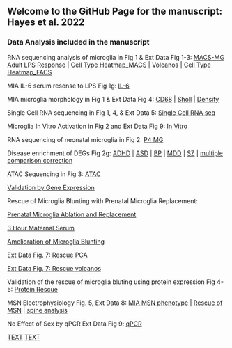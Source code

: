 ## Welcome to the GitHub Page for the manuscript: Hayes et al. 2022

### Data Analysis included in the manuscript

RNA sequencing analysis of microglia in Fig 1 & Ext Data Fig 1-3:
 [MACS-MG Adult LPS Response]( https://lindsaynhayes.github.io/Hayes_2021/Bulk_RNAseq_MACS/DESeq2_MACS_Adult_Bulk_publication.html ) | 
 [Cell Type Heatmap_MACS]( https://lindsaynhayes.github.io/Hayes_2021/Bulk_RNAseq_MACS/DESeq2_MACS_Adult_Bulk_Heatmap.html )  |
 [Volcanos]( https://lindsaynhayes.github.io/Hayes_2021/Bulk_RNAseq_MACS/DESeq2_MACS_Adult_Bulk_Volcano.html ) |
 [Cell Type Heatmap_FACS]( https://lindsaynhayes.github.io/Hayes_2021/Bulk_RNAseq_FACS/DESeq2_FACS_Bulk_Heatmap.html )

MIA IL-6 serum resonse to LPS Fig 1g:
 [IL-6]( https://lindsaynhayes.github.io/Hayes_2021/Serum/1g_LPS_Serum.html )

MIA microglia morphology in Fig 1 & Ext Data Fig 4:
[CD68]( https://lindsaynhayes.github.io/Hayes_2021/MG_Morph/MG_CD68_pub.html ) |
[Sholl]( https://lindsaynhayes.github.io/Hayes_2021/Serum/MG_Sholl.html ) |
[Density]( https://lindsaynhayes.github.io/Hayes_2021/Serum/MG_Density_pub.html )

Single Cell RNA sequencing in Fig 1, 4, & Ext Data 5:
[Single Cell RNA seq]( https://lindsaynhayes.github.io/Hayes_2021/SingleCell/10x_analysis_pub.r )

Microglia In Vitro Activation in Fig 2 and Ext Data Fig 9:
 [In Vitro]( https://lindsaynhayes.github.io/Hayes_2021/InVitro/210903_invitro.html )

RNA sequencing of neonatal microglia in Fig 2:
 [P4 MG]( https://lindsaynhayes.github.io/Hayes_2021/Bulk_RNAseq_P4/DESeq2_MACS_P4_Bulk_pub.html)

Disease enrichment of DEGs Fig 2g: 
[ADHD]( https://lindsaynhayes.github.io/Hayes_2021/Disease_Enrichment/ADHD.html )  |
[ASD]( https://lindsaynhayes.github.io/Hayes_2021/Disease_Enrichment/AUT.html )  |
[BP]( https://lindsaynhayes.github.io/Hayes_2021/Disease_Enrichment/BPD.html )  |
[MDD]( https://lindsaynhayes.github.io/Hayes_2021/Disease_Enrichment/DEP.html )  |
[SZ]( https://lindsaynhayes.github.io/Hayes_2021/Disease_Enrichment/SCZ.html )  |
[multiple comparison correction]( https://lindsaynhayes.github.io/Hayes_2021/Disease_Enrichment/P_correct.nb.html)

ATAC Sequencing in Fig 3:
[ATAC]( https://lindsaynhayes.github.io/Hayes_2021/ATAC/210329_ATAC_v3_MvCinLPS_pub.html )

[Validation by Gene Expression]( https://lindsaynhayes.github.io/Hayes_2021/Bulk_RNAseq_FACS/QuickPlot_Pub.html)

Rescue of Microglia Blunting with Prenatal Microglia Replacement:

 [Prenatal Microglia Ablation and Replacement]( https://lindsaynhayes.github.io/Hayes_2021/FACS/Fig_ED7e.html)

 [3 Hour Maternal Serum]( https://lindsaynhayes.github.io/Hayes_2021/Serum/Maternal_Serum.html)

 [Amelioration of Microglia Blunting]( https://lindsaynhayes.github.io/Hayes_2021/Bulk_RNAseq_Rescue_FACS/FACS_Rescue_LPS_pub.html)

 [Ext Data Fig. 7: Rescue PCA]( https://lindsaynhayes.github.io/Hayes_2021/Bulk_RNAseq_Rescue_FACS/PCA_Clust.html)

 [Ext Data Fig. 7: Rescue volcanos]( https://lindsaynhayes.github.io/Hayes_2021/Bulk_RNAseq_Rescue_FACS/Volcano.html)

Validation of the rescue of microglia bluting using protein expression Fig 4-5:
 [Protein Rescue]( https://lindsaynhayes.github.io/Hayes_2021/Protein/MSD_Cells_Rescue_Stats.html)

MSN Electrophysiology Fig. 5, Ext Data 8:
 [MIA MSN phenotype]( https://lindsaynhayes.github.io/Hayes_2021/Ephys/210907-Ephy-Analysis.html)   |
 [Rescue of MSN]( https://lindsaynhayes.github.io/Hayes_2021/Ephys/210905-Ephy-Analysis.html)   |
 [spine analysis]( https://lindsaynhayes.github.io/Hayes_2021/Ephys/Spine-Analysis_VS.html)

No Effect of Sex by qPCR Ext Data Fig 9:
[qPCR]( https://lindsaynhayes.github.io/Hayes_2021/qPCR/QPCR-C8-26_pub.html)


[TEXT]( https://lindsaynhayes.github.io/Hayes_2021/x/y)
[TEXT]( https://lindsaynhayes.github.io/Hayes_2021/x/y)
 


